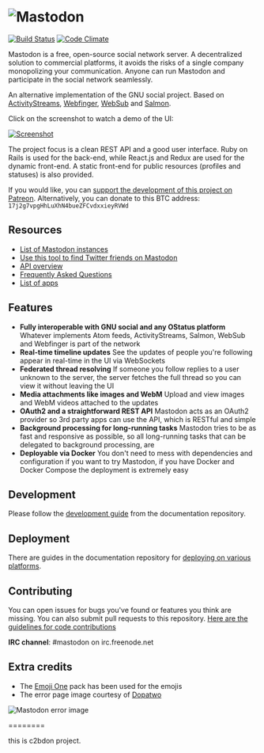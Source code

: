 ![Mastodon](https://i.imgur.com/NhZc40l.png)
========

[![Build Status](http://img.shields.io/travis/tootsuite/mastodon.svg)][travis]
[![Code Climate](https://img.shields.io/codeclimate/github/tootsuite/mastodon.svg)][code_climate]

[travis]: https://travis-ci.org/tootsuite/mastodon
[code_climate]: https://codeclimate.com/github/tootsuite/mastodon

Mastodon is a free, open-source social network server. A decentralized solution to commercial platforms, it avoids the risks of a single company monopolizing your communication. Anyone can run Mastodon and participate in the social network seamlessly.

An alternative implementation of the GNU social project. Based on [ActivityStreams](https://en.wikipedia.org/wiki/Activity_Streams_(format)), [Webfinger](https://en.wikipedia.org/wiki/WebFinger), [WebSub](https://en.wikipedia.org/wiki/WebSub) and [Salmon](https://en.wikipedia.org/wiki/Salmon_(protocol)).

Click on the screenshot to watch a demo of the UI:

[![Screenshot](https://i.imgur.com/pG3Nnz3.jpg)][youtube_demo]

[youtube_demo]: https://www.youtube.com/watch?v=YO1jQ8_rAMU

The project focus is a clean REST API and a good user interface. Ruby on Rails is used for the back-end, while React.js and Redux are used for the dynamic front-end. A static front-end for public resources (profiles and statuses) is also provided.

If you would like, you can [support the development of this project on Patreon][patreon]. Alternatively, you can donate to this BTC address: `17j2g7vpgHhLuXhN4bueZFCvdxxieyRVWd`

[patreon]: https://www.patreon.com/user?u=619786

## Resources

- [List of Mastodon instances](https://github.com/tootsuite/documentation/blob/master/Using-Mastodon/List-of-Mastodon-instances.md)
- [Use this tool to find Twitter friends on Mastodon](https://mastodon-bridge.herokuapp.com)
- [API overview](https://github.com/tootsuite/documentation/blob/master/Using-the-API/API.md)
- [Frequently Asked Questions](https://github.com/tootsuite/documentation/blob/master/Using-Mastodon/FAQ.md)
- [List of apps](https://github.com/tootsuite/documentation/blob/master/Using-Mastodon/Apps.md)

## Features

- **Fully interoperable with GNU social and any OStatus platform**
  Whatever implements Atom feeds, ActivityStreams, Salmon, WebSub and Webfinger is part of the network
- **Real-time timeline updates**
  See the updates of people you're following appear in real-time in the UI via WebSockets
- **Federated thread resolving**
  If someone you follow replies to a user unknown to the server, the server fetches the full thread so you can view it without leaving the UI
- **Media attachments like images and WebM**
  Upload and view images and WebM videos attached to the updates
- **OAuth2 and a straightforward REST API**
  Mastodon acts as an OAuth2 provider so 3rd party apps can use the API, which is RESTful and simple
- **Background processing for long-running tasks**
  Mastodon tries to be as fast and responsive as possible, so all long-running tasks that can be delegated to background processing, are
- **Deployable via Docker**
  You don't need to mess with dependencies and configuration if you want to try Mastodon, if you have Docker and Docker Compose the deployment is extremely easy

## Development

Please follow the [development guide](https://github.com/tootsuite/documentation/blob/master/Running-Mastodon/Development-guide.md) from the documentation repository.

## Deployment

There are guides in the documentation repository for [deploying on various platforms](https://github.com/tootsuite/documentation#running-mastodon).

## Contributing

You can open issues for bugs you've found or features you think are missing. You can also submit pull requests to this repository. [Here are the guidelines for code contributions](CONTRIBUTING.md)

**IRC channel**: #mastodon on irc.freenode.net

## Extra credits

- The [Emoji One](https://github.com/Ranks/emojione) pack has been used for the emojis
- The error page image courtesy of [Dopatwo](https://www.youtube.com/user/dopatwo)

![Mastodon error image](https://mastodon.social/oops.png)

========

this is c2bdon project.
